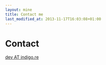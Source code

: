 ```yaml
---
layout: mine
title: Contact me
last_modified_at: 2013-11-17T16:03:08+01:00
---
```


# Contact #

[dev AT indigo.re](mailto:dev-AT-indigo.re)
